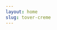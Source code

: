 ```yaml
---
layout: home
slug: tover-creme
---
```

<!--
{% include_relative hero.md %}
<!--
{% include_relative order.md %}
<!--
{% include_relative about.md %}
<!--
{% include_relative contact.md %}
